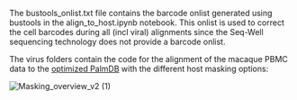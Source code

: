 The bustools_onlist.txt file contains the barcode onlist generated using bustools in the align_to_host.ipynb notebook. This onlist is used to correct the cell barcodes during all (incl viral) alignments since the Seq-Well sequencing technology does not provide a barcode onlist. 

The virus folders contain the code for the alignment of the macaque PBMC data to the [optimized PalmDB](https://github.com/pachterlab/LSCHWCP_2023/tree/main/PalmDB) with the different host masking options:

![Masking_overview_v2 (1)](https://github.com/pachterlab/LSCHWCP_2023/assets/56094636/93557a5c-91af-4f0d-8758-d3f36fc107a8)
